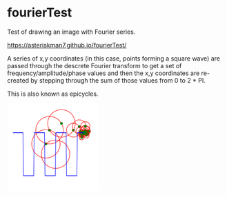 # fourierTest
Test of drawing an image with Fourier series.

https://asteriskman7.github.io/fourierTest/

A series of x,y coordinates (in this case, points forming a square wave) are passed through the descrete Fourier transform to get a set of frequency/amplitude/phase values and then the x,y coordinates are re-created by stepping through the sum of those values from 0 to 2 * PI.

This is also known as epicycles.

![Alt text](fourierTest.png?raw=true "Example showing square wave being draw")
